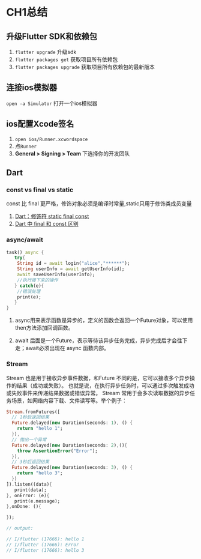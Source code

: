 # CH1总结
## 升级Flutter SDK和依赖包
1. `flutter upgrade` 升级sdk
1. `flutter packages get` 获取项目所有依赖包
1. `flutter packages upgrade` 获取项目所有依赖包的最新版本

## 连接ios模拟器
`open -a Simulator` 打开一个ios模拟器

## ios配置Xcode签名
1. `open ios/Runner.xcwordspace`
1. 点`Runner`
1. **General > Signing > Team** 下选择你的开发团队

## Dart
### const vs final vs static
const 比 final 更严格，修饰对象必须是编译时常量,static只用于修饰类成员变量
1. [Dart：修饰符 static final const](https://www.jianshu.com/p/91c2511d104f)
1. [Dart 中 final 和 const 区别](https://blog.csdn.net/wcy23580/article/details/96195503)

### async/await
```dart
task() async {
   try{
    String id = await login("alice","******");
    String userInfo = await getUserInfo(id);
    await saveUserInfo(userInfo);
    //执行接下来的操作   
   } catch(e){
    //错误处理   
    print(e);   
   }  
}
```
1. async用来表示函数是异步的，定义的函数会返回一个Future对象，可以使用then方法添加回调函数。

1. await 后面是一个Future，表示等待该异步任务完成，异步完成后才会往下走；await必须出现在 async 函数内部。

### Stream
Stream 也是用于接收异步事件数据，和Future 不同的是，它可以接收多个异步操作的结果（成功或失败）。 也就是说，在执行异步任务时，可以通过多次触发成功或失败事件来传递结果数据或错误异常。 Stream 常用于会多次读取数据的异步任务场景，如网络内容下载、文件读写等。举个例子：
```dart
Stream.fromFutures([
  // 1秒后返回结果
  Future.delayed(new Duration(seconds: 1), () {
    return "hello 1";
  }),
  // 抛出一个异常
  Future.delayed(new Duration(seconds: 2),(){
    throw AssertionError("Error");
  }),
  // 3秒后返回结果
  Future.delayed(new Duration(seconds: 3), () {
    return "hello 3";
  })
]).listen((data){
   print(data);
}, onError: (e){
   print(e.message);
},onDone: (){

});

// output:

// I/flutter (17666): hello 1
// I/flutter (17666): Error
// I/flutter (17666): hello 3
```